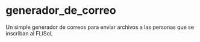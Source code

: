 # generador_de_correo
Un simple generador de correos para enviar archivos a las personas que se inscriban al FLISoL
